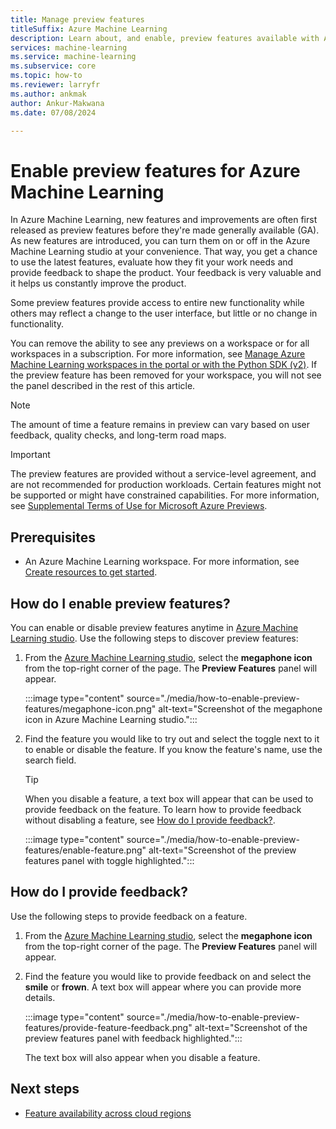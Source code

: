 ```yaml
---
title: Manage preview features
titleSuffix: Azure Machine Learning
description: Learn about, and enable, preview features available with Azure Machine Learning.
services: machine-learning
ms.service: machine-learning
ms.subservice: core
ms.topic: how-to
ms.reviewer: larryfr
ms.author: ankmak
author: Ankur-Makwana
ms.date: 07/08/2024

---
```


# Enable preview features for Azure Machine Learning

In Azure Machine Learning, new features and improvements are often first released as preview features before they're made generally available (GA). As new features are introduced, you can turn them on or off in the Azure Machine Learning studio at your convenience. That way, you get a chance to use the latest features, evaluate how they fit your work needs and provide feedback to shape the product. Your feedback is very valuable and it helps us constantly improve the product.

Some preview features provide access to entire new functionality while others may reflect a change to the user interface, but little or no change in functionality.

You can remove the ability to see any previews on a workspace or for all workspaces in a subscription.  For more information, see [Manage Azure Machine Learning workspaces in the portal or with the Python SDK (v2)](how-to-manage-workspace.md#enforce-policies).  If the preview feature has been removed for your workspace, you will not see the panel described in the rest of this article.

> [!NOTE]
> The amount of time a feature remains in preview can vary based on user feedback, quality checks, and long-term road maps.

> [!IMPORTANT]
> The preview features are provided without a service-level agreement, and are not recommended for production workloads. Certain features might not be supported or might have constrained capabilities. 
> For more information, see [Supplemental Terms of Use for Microsoft Azure Previews](https://azure.microsoft.com/support/legal/preview-supplemental-terms/).



## Prerequisites

* An Azure Machine Learning workspace. For more information, see [Create resources to get started](quickstart-create-resources.md).

## How do I enable preview features?

You can enable or disable preview features anytime in [Azure Machine Learning studio](https://ml.azure.com/). Use the following steps to discover preview features:

1. From the [Azure Machine Learning studio](https://ml.azure.com/), select the __megaphone icon__ from the top-right corner of the page. The __Preview Features__ panel will appear.

    :::image type="content" source="./media/how-to-enable-preview-features/megaphone-icon.png" alt-text="Screenshot of the megaphone icon in Azure Machine Learning studio.":::

1. Find the feature you would like to try out and select the toggle next to it to enable or disable the feature. If you know the feature's name, use the search field.

    > [!TIP]
    > When you disable a feature, a text box will appear that can be used to provide feedback on the feature. To learn how to provide feedback without disabling a feature, see [How do I provide feedback?](#how-do-i-provide-feedback).

    :::image type="content" source="./media/how-to-enable-preview-features/enable-feature.png" alt-text="Screenshot of the preview features panel with toggle highlighted.":::
  
## How do I provide feedback?

Use the following steps to provide feedback on a feature.

1. From the [Azure Machine Learning studio](https://ml.azure.com/), select the __megaphone icon__ from the top-right corner of the page. The __Preview Features__ panel will appear.
2. Find the feature you would like to provide feedback on and select the __smile__ or __frown__. A text box will appear where you can provide more details.

    :::image type="content" source="./media/how-to-enable-preview-features/provide-feature-feedback.png" alt-text="Screenshot of the preview features panel with feedback highlighted.":::

    The text box will also appear when you disable a feature.

## Next steps

* [Feature availability across cloud regions](reference-machine-learning-cloud-parity.md)